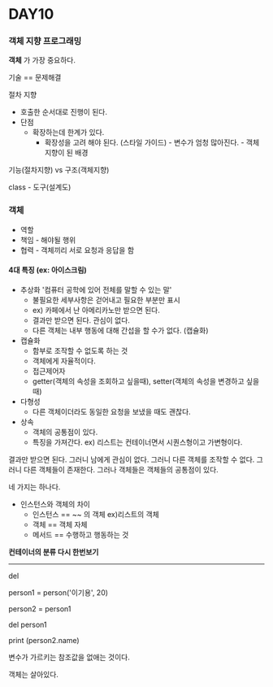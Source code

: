 # DAY10

### 객체 지향 프로그래밍

**객체** 가 가장 중요하다.

기술 == 문제해결

절차 지향 

- 호출한 순서대로 진행이 된다.
- 단점
  - 확장하는데 한계가 있다.
    - 확장성을 고려 해야 된다. (스타일 가이드) - 변수가 엄청 많아진다. - 객체 지향이 된 배경

기능(절차지향) vs 구조(객체지향)



class - 도구(설계도)



### 객체 

- 역할 
- 책임 - 해야될 행위
- 협력 - 객체끼리 서로 요청과 응답을 함

#### 4대 특징 (ex: 아이스크림)

- 추상화 '컴퓨터 공학에 있어 전체를 말할 수 있는 말'
  - 불필요한 세부사항은 걷어내고 필요한 부분만 표시
  - ex) 카페에서 난 아메리카노만 받으면 된다.
  - 결과만 받으면 된다. 관심이 없다.
  - 다른 객체는 내부 행동에 대해 간섭을 할 수가 없다. (캡슐화)
- 캡슐화
  - 함부로 조작할 수 없도록 하는 것
  - 객체에게 자율적이다. 
  - 접근제어자 
  - getter(객체의 속성을 조회하고 싶을때), setter(객체의 속성을 변경하고 싶을때)
- 다형성
  - 다른 객체이더라도 동일한 요청을 보냈을 때도 괜찮다.
- 상속
  - 객체의 공통점이 있다.
  - 특징을 가져간다. ex) 리스트는 컨테이너면서 시퀀스형이고 가변형이다. 

결과만 받으면 된다. 그러니 남에게 관심이 없다. 그러니 다른 객체를 조작할 수 없다. 그러니 다른 객체들이 존재한다. 그러나 객체들은 객체들의 공통점이 있다.

네 가지는 하나다.

- 인스턴스와 객체의 차이
  - 인스턴스 == ~~ 의 객체 ex)리스트의 객체
  - 객체 == 객체 자체
  - 메서드 == 수행하고 행동하는 것

**컨테이너의 분류 다시 한번보기**

---------

del

person1 = person('이기용', 20)

person2 = person1

del person1 

print (person2.name)

변수가 가르키는 참조값을 없애는 것이다. 

객체는 살아있다. 
